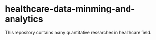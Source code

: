 # healthcare-data-minming-and-analytics
This repository contains many quantitative researches in healthcare field.
